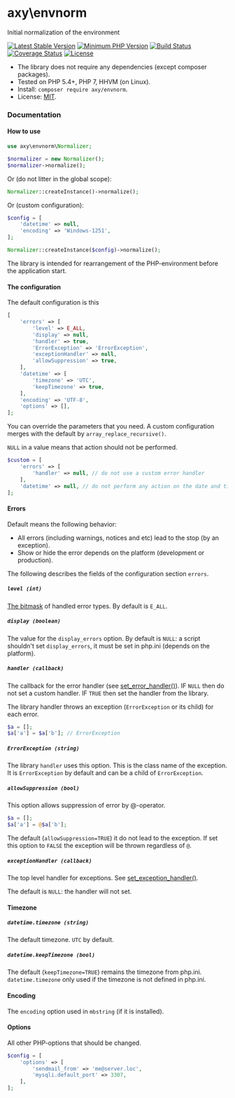 # axy\envnorm

 Initial normalization of the environment

[![Latest Stable Version](https://img.shields.io/packagist/v/axy/envnorm.svg?style=flat-square)](https://packagist.org/packages/axy/envnorm)
[![Minimum PHP Version](https://img.shields.io/badge/php-%3E%3D%205.4-8892BF.svg?style=flat-square)](https://php.net/)
[![Build Status](https://img.shields.io/travis/axypro/envnorm/master.svg?style=flat-square)](https://travis-ci.org/axypro/envnorm)
[![Coverage Status](https://coveralls.io/repos/axypro/envnorm/badge.svg?branch=master&service=github)](https://coveralls.io/github/axypro/envnorm?branch=master)
[![License](https://poser.pugx.org/axy/envnorm/license)](LICENSE)

* The library does not require any dependencies (except composer packages).
* Tested on PHP 5.4+, PHP 7, HHVM (on Linux).
* Install: `composer require axy/envnorm`.
* License: [MIT](LICENSE).

### Documentation

#### How to use

```php
use axy\envnorm\Normalizer;

$normalizer = new Normalizer();
$normalizer->normalize();
```

Or (do not litter in the global scope):

```php
Normalizer::createInstance()->normalize();
```
 
Or (custom configuration):

```php
$config = [
    'datetime' => null,
    'encoding' => 'Windows-1251',
];

Normalizer::createInstance($config)->normalize();
```

The library is intended for rearrangement of the PHP-environment before the application start.

#### The configuration

The default configuration is this

```php
[
    'errors' => [
        'level' => E_ALL,
        'display' => null,
        'handler' => true,
        'ErrorException' => 'ErrorException',
        'exceptionHandler' => null,
        'allowSuppression' => true,
    ],
    'datetime' => [
        'timezone' => 'UTC',
        'keepTimezone' => true,
    ],
    'encoding' => 'UTF-8',
    'options' => [],
];
```

You can override the parameters that you need.
A custom configuration merges with the default by `array_replace_recursive()`.

`NULL` in a value means that action should not be performed.
 
```php
$custom = [
    'errors' => [
        'handler' => null, // do not use a custom error handler
    ],
    'datetime' => null, // do not perform any action on the date and time settings
];
```

#### Errors

Default means the following behavior:

* All errors (including warnings, notices and etc) lead to the stop (by an exception).
* Show or hide the error depends on the platform (development or production).

The following describes the fields of the configuration section `errors`.

##### `level (int)`

[The bitmask](http://php.net/manual/en/errorfunc.constants.php) of handled error types.
By default is `E_ALL`.

##### `display (boolean)`

The value for the `display_errors` option.
By default is `NULL`: a script shouldn't set `display_errors`, it must be set in php.ini (depends on the platform). 

##### `handler (callback)`

The callback for the error handler (see [set_error_handler()](http://php.net/manual/en/function.set-error-handler.php)).
IF `NULL` then do not set a custom handler.
IF `TRUE` then set the handler from the library.

The library handler throws an exception (`ErrorException` or its child) for each error.

```php
$a = [];
$a['a'] = $a['b']; // ErrorException
```

##### `ErrorException (string)`

The library `handler` uses this option.
This is the class name of the exception.
It is `ErrorException` by default and can be a child of `ErrorException`.
 
##### `allowSuppression (bool)`

This option allows suppression of error by @-operator.

```php
$a = [];
$a['a'] = @$a['b'];
```

The default (`allowSuppression=TRUE`) it do not lead to the exception.
If set this option to `FALSE` the exception will be thrown regardless of `@`.

##### `exceptionHandler (callback)`

The top level handler for exceptions.
See [set_exception_handler()](http://php.net/manual/en/function.set-exception-handler.php).

The default is `NULL`: the handler will not set.

#### Timezone

##### `datetime.timezone (string)`

The default timezone.
`UTC` by default.

##### `datetime.keepTimezone (bool)`

The default (`keepTimezone=TRUE`) remains the timezone from php.ini.
`datetime.timezone` only used if the timezone is not defined in php.ini. 

#### Encoding

The `encoding` option used in `mbstring` (if it is installed).

#### Options

All other PHP-options that should be changed.

```php
$config = [
    'options' => [
        'sendmail_from' => 'me@server.loc',
        'mysqli.default_port' => 3307,
    ],
];
```
